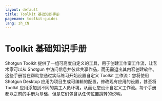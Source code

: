 ```yaml
---
layout: default
title: Toolkit 基础知识手册
pagename: toolkit-guides
lang: zh_CN
---
```


# Toolkit 基础知识手册

Shotgun Toolkit 提供了一组可高度自定义的工具，用于创建工作室工作流，让艺术家可以从 Shotgun 中访问信息并彼此共享作品，而无需退出其内容创建软件。这些手册旨在帮助您通过实际练习开始设置自定义 Toolkit 工作流：您将使用 Shotgun Desktop 应用为项目生成可编辑的配置，修改现有应用的设置，甚至将 Toolkit 应用添加到不同的美工人员环境，从而让您设计自定义工作流。每个手册都以之前的手册为基础，但是它们包含从任何位置跳转的说明。
